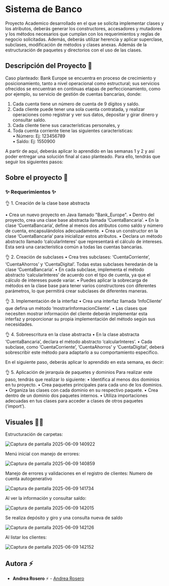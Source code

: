 # Sistema de Banco

Proyecto Academico desarrollado en el que se solicita implementar clases y los atributos, deberás generar los constructores, accesadores y mutadores y los métodos necesarios que cumplan con los requerimientos y reglas de negocio solicitadas. Además, deberás utilizar herencia y aplicar superclase, subclases, modificación de métodos y clases anexas. Además de la estructuración de paquetes y directorios con el uso de las clases.

## Descripción del Proyecto :scroll:

Caso planteado: 
Bank Europe se encuentra en proceso de crecimiento y posicionamiento, tanto a nivel operacional como estructural; sus servicios ofrecidos se encuentran en continuas etapas de perfeccionamiento, como por ejemplo, su servicio de gestión de cuentas bancarias, donde: 
1.	Cada cuenta tiene un número de cuenta de 9 dígitos y saldo.  
2.	Cada cliente puede tener una sola cuenta contratada, y realizar operaciones como registrar y ver sus datos, depositar y girar dinero y consultar saldo.  
3.	Cada cliente tiene sus características personales, y 
4.	Toda cuenta corriente tiene las siguientes características:   
•	Número: Ej: 123456789   
•	Saldo: Ej: 1550900

A partir de aquí, deberás aplicar lo aprendido en las semanas 1 y 2 y así poder entregar una solución final al caso planteado. Para ello, tendrás que seguir los siguientes pasos: 

## Sobre el proyecto 🚀

### ✨ Requerimientos ✨

👌 1. Creación de la clase base abstracta

•	Crea un nuevo proyecto en Java llamado "Bank_Europe".
•	Dentro del proyecto, crea una clase base abstracta llamada ‘CuentaBancaria’.
•	En la clase ‘CuentaBancaria’, define al menos dos atributos como saldo y número de cuenta, encapsulándolos adecuadamente.
•	Crea un constructor en la clase ‘CuentaBancaria’ para inicializar estos atributos.
•	Declara un método abstracto llamado ‘calcularInteres’ que representará el cálculo de intereses. Esta será una característica común a todas las cuentas bancarias.

👌 2.  Creación de subclases
•	Crea tres subclases: ‘CuentaCorriente’, ‘CuentaAhorros’ y ‘CuentaDigital’. Todas estas subclases heredarán de la clase ‘CuentaBancaria’.
•	En cada subclase, implementa el método abstracto ‘calcularInteres’ de acuerdo con el tipo de cuenta, ya que el cálculo de intereses puede variar.
•	Puedes aplicar la sobrecarga de métodos en la clase base para tener varios constructores con diferentes parámetros, lo que permitirá crear subclases de diferentes maneras.

👌 3. Implementación de la interfaz
•	Crea una interfaz llamada ‘InfoCliente’ que defina un método ‘mostrarInformacionCliente’.
•	Las clases que necesiten mostrar información del cliente deberán implementar esta interfaz y proporcionar su propia implementación del método según sus necesidades.

 👌 4. Sobreescritura en la clase abstracta
•	En la clase abstracta ‘CuentaBancaria’, declara el método abstracto ‘calcularInteres’.
•	Cada subclase, como ‘CuentaCorriente’, ‘CuentaAhorros’ y ‘CuentaDigital’, deberá sobrescribir este método para adaptarlo a su comportamiento específico.

En el siguiente paso, deberás aplicar lo aprendido en esta semana, es decir:

👌 5. Aplicación de jerarquía de paquetes y dominios
Para realizar este paso, tendrás que realizar lo siguiente: 
•	Identifica al menos dos dominios en tu proyecto. 
•	Crea paquetes principales para cada uno de los dominios.
•	Organiza las clases con cada dominio en su respectivo paquete. 
•	Crea dentro de un dominio dos paquetes internos.
•	Utiliza importaciones adecuadas en tus clases para acceder a clases de otros paquetes (‘import’).



## Visuales :mage_woman:

Estructuración de carpetas:

![Captura de pantalla 2025-06-09 140922](https://github.com/user-attachments/assets/a52303b1-090e-4550-afa0-70d74328f01c)

Menú inicial con manejo de errores: 

![Captura de pantalla 2025-06-09 140859](https://github.com/user-attachments/assets/57754464-31ca-4f2a-b76c-951c8ba1d7cd)


Manejo de errores y validaciones en el registro de clientes: 
Numero de cuenta autogenerativo

![Captura de pantalla 2025-06-09 141734](https://github.com/user-attachments/assets/de2fe9a9-f01f-4a95-9cb9-43aff906cc53)

Al ver la información y consultar saldo: 

![Captura de pantalla 2025-06-09 142015](https://github.com/user-attachments/assets/e549254c-0690-4c39-b634-f588d2dde995)

Se realiza depósito y giro y una consulta nueva de saldo

![Captura de pantalla 2025-06-09 142126](https://github.com/user-attachments/assets/f51c4e7f-7bde-4486-98d1-df3c6c536922)

Al listar los clientes: 

![Captura de pantalla 2025-06-09 142152](https://github.com/user-attachments/assets/7f8c7918-3941-4fa6-95c9-616ef6ec43a9)



## Autora ⚡ 

- **Andrea Rosero** ⚡  - [Andrea Rosero](https://github.com/andreaendigital)
